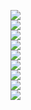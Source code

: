 <a
href="http://redirect.audiocodes.com/install/index.html"
target="_blank">
  <img
src="https://img.shields.io/badge/sbc_tools-WEB-blue?style=for-the-badge" />
</a>
<br>
<a
href="https://techdocs.audiocodes.com/session-border-controller-sbc/mediant-software-sbc/user-manual/version-740/Content/UM/Welcome-UM.htm"
target="_blank">
  <img
src="https://img.shields.io/badge/sbc_user_manuel_ver_74-WEB-blue?style=for-the-badge" />
</a>
<br>
<a
href="https://techdocs.audiocodes.com/session-border-controller-sbc/sip-manipulation/version-760/Content/SIPManipulation/Welcome-MM.htm?tocpath=_____1"
target="_Blank">
  <img
src="https://img.shields.io/badge/sip_manipulation_ver_76-WEB-blue?style=for-the-badge" />
</a>
<br>
<a
href="https://techdocs.audiocodes.com/session-border-controller-sbc/command-line-interface/version-740/Content/UM/Welcome-UM.htm"
target="_blank">
  <img
src="https://img.shields.io/badge/sbc_command_line_ver_74-WEB-blue?style=for-the-badge" />
</a>
<br>
<a
href="https://drive.google.com/file/d/1HzvvCvUJTCUDisXo0cRvnip0tk-0xB7N/view?usp=sharing"
target="_blank">
  <img
src="https://img.shields.io/badge/sbc_recommended_security_guidelines_ver_74-PDF-blue?style=for-the-badge" />
</a>
<br>
<a
href="https://drive.google.com/file/d/12adcc_lPyxQQR68_8HCcFR0b3dqtvjus/view?usp=sharing"
target="_blank">
  <img
src="https://img.shields.io/badge/sbc_with_zoom_phone_carrier_peering_configuration_note-PDF-blue?style=for-the-badge" />
</a>
<br>
<a
href="https://drive.google.com/file/d/1UgWdO3Y0xi4D0X1fRqi3mg4x0Zg_Mq05/view?usp=sharing"
target="_blank">
  <img
src="https://img.shields.io/badge/mediant_800c_sbc_with_zoom_phone_local_survivability_deployment_guide-PDF-blue?style=for-the-badge" />
</a>
<br>
<a
href="https://drive.google.com/file/d/12Ifo3SIR2LpH6s8nb7HeZm2kVDQRT3Xn/view?usp=sharing"
target="_blank">
  <img
src="https://img.shields.io/badge/connecting_sbc_to_microsoft_teams_direct_routing_enterprise_model_configuration_note-PDF-blue?style=for-the-badge" />
</a>
<br>
<a
href="https://docs.google.com/presentation/d/1YMPG12MJDiWvyj5jUOkr3UKQqFlW59Gu/edit?usp=sharing&ouid=102947080301438562458&rtpof=true&sd=true"
target="_blank">
  <img
src="https://img.shields.io/badge/OXE+GD4+SBC+SW_with_HA_connection_setup_ed07-PPT-blue?style=for-the-badge" />
</a>
